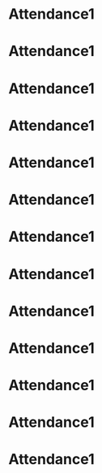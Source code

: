 # Attendance1
# Attendance1
# Attendance1
# Attendance1
# Attendance1
# Attendance1
# Attendance1
# Attendance1
# Attendance1
# Attendance1
# Attendance1
# Attendance1
# Attendance1
